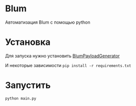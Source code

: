 # Blum
Автоматизация Blum с помощью python

# Установка
Для запуска нужно установить [BlumPayloadGenerator](https://github.com/KobaProduction/BlumPayloadGenerator/blob/master/README.md)

И некоторые зависимости
```pip install -r requirements.txt```

# Запустить
```python main.py```
